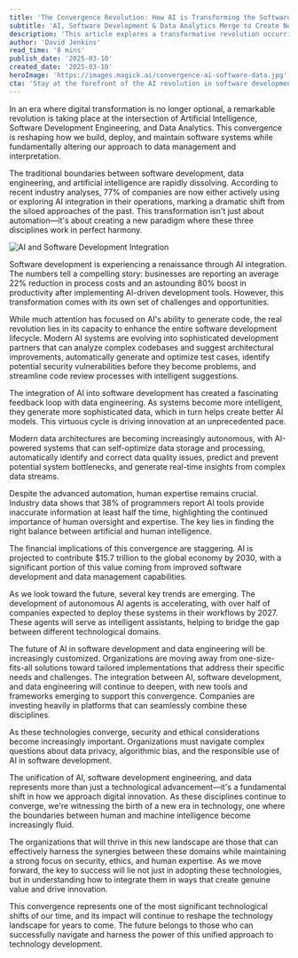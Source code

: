 ```yaml
---
title: 'The Convergence Revolution: How AI is Transforming the Software Development and Data Landscape'
subtitle: 'AI, Software Development & Data Analytics Merge to Create New Tech Paradigm'
description: 'This article explores a transformative revolution occurring at the intersection of AI, Software Development Engineering, and Data Analytics. Discover how this convergence is fundamentally changing our approach to software development and data management, driving significant cost reductions and productivity gains.'
author: 'David Jenkins'
read_time: '8 mins'
publish_date: '2025-03-10'
created_date: '2025-03-10'
heroImage: 'https://images.magick.ai/convergence-ai-software-data.jpg'
cta: 'Stay at the forefront of the AI revolution in software development. Follow us on LinkedIn for daily insights into how this technological convergence is reshaping the future of technology.'
---
```


In an era where digital transformation is no longer optional, a remarkable revolution is taking place at the intersection of Artificial Intelligence, Software Development Engineering, and Data Analytics. This convergence is reshaping how we build, deploy, and maintain software systems while fundamentally altering our approach to data management and interpretation.

The traditional boundaries between software development, data engineering, and artificial intelligence are rapidly dissolving. According to recent industry analyses, 77% of companies are now either actively using or exploring AI integration in their operations, marking a dramatic shift from the siloed approaches of the past. This transformation isn't just about automation—it's about creating a new paradigm where these three disciplines work in perfect harmony.

![AI and Software Development Integration](https://images.magick.ai/convergence-ai-software-data.jpg)

Software development is experiencing a renaissance through AI integration. The numbers tell a compelling story: businesses are reporting an average 22% reduction in process costs and an astounding 80% boost in productivity after implementing AI-driven development tools. However, this transformation comes with its own set of challenges and opportunities.

While much attention has focused on AI's ability to generate code, the real revolution lies in its capacity to enhance the entire software development lifecycle. Modern AI systems are evolving into sophisticated development partners that can analyze complex codebases and suggest architectural improvements, automatically generate and optimize test cases, identify potential security vulnerabilities before they become problems, and streamline code review processes with intelligent suggestions.

The integration of AI into software development has created a fascinating feedback loop with data engineering. As systems become more intelligent, they generate more sophisticated data, which in turn helps create better AI models. This virtuous cycle is driving innovation at an unprecedented pace.

Modern data architectures are becoming increasingly autonomous, with AI-powered systems that can self-optimize data storage and processing, automatically identify and correct data quality issues, predict and prevent potential system bottlenecks, and generate real-time insights from complex data streams.

Despite the advanced automation, human expertise remains crucial. Industry data shows that 38% of programmers report AI tools provide inaccurate information at least half the time, highlighting the continued importance of human oversight and expertise. The key lies in finding the right balance between artificial and human intelligence.

The financial implications of this convergence are staggering. AI is projected to contribute $15.7 trillion to the global economy by 2030, with a significant portion of this value coming from improved software development and data management capabilities.

As we look toward the future, several key trends are emerging. The development of autonomous AI agents is accelerating, with over half of companies expected to deploy these systems in their workflows by 2027. These agents will serve as intelligent assistants, helping to bridge the gap between different technological domains.

The future of AI in software development and data engineering will be increasingly customized. Organizations are moving away from one-size-fits-all solutions toward tailored implementations that address their specific needs and challenges. The integration between AI, software development, and data engineering will continue to deepen, with new tools and frameworks emerging to support this convergence. Companies are investing heavily in platforms that can seamlessly combine these disciplines.

As these technologies converge, security and ethical considerations become increasingly important. Organizations must navigate complex questions about data privacy, algorithmic bias, and the responsible use of AI in software development.

The unification of AI, software development engineering, and data represents more than just a technological advancement—it's a fundamental shift in how we approach digital innovation. As these disciplines continue to converge, we're witnessing the birth of a new era in technology, one where the boundaries between human and machine intelligence become increasingly fluid.

The organizations that will thrive in this new landscape are those that can effectively harness the synergies between these domains while maintaining a strong focus on security, ethics, and human expertise. As we move forward, the key to success will lie not just in adopting these technologies, but in understanding how to integrate them in ways that create genuine value and drive innovation.

This convergence represents one of the most significant technological shifts of our time, and its impact will continue to reshape the technology landscape for years to come. The future belongs to those who can successfully navigate and harness the power of this unified approach to technology development.